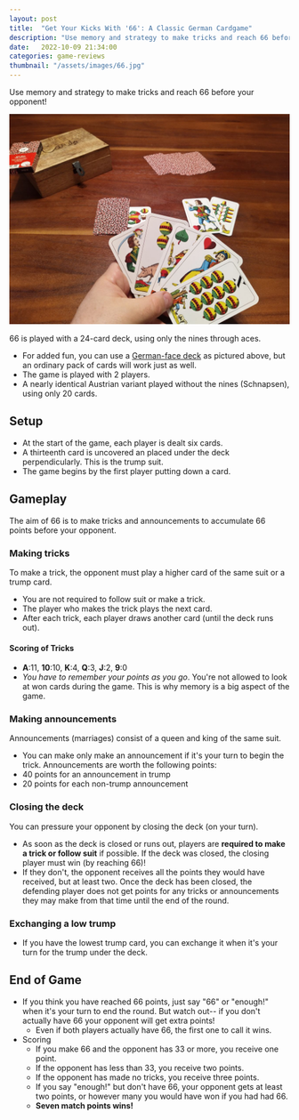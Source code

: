 ```yaml
---
layout: post
title:  "Get Your Kicks With '66': A Classic German Cardgame"
description: "Use memory and strategy to make tricks and reach 66 before your opponent!"
date:   2022-10-09 21:34:00
categories: game-reviews
thumbnail: "/assets/images/66.jpg"
---
```

Use memory and strategy to make tricks and reach 66 before your opponent!

![](/assets/images/66.jpg)

66 is played with a 24-card deck, using only the nines through aces.
- For added fun, you can use a [German-face deck](https://www.piatnik.com/spiele/spielkarten/regionale-karten/blitz-salzburger) as pictured above, but an ordinary pack of cards will work just as well.
- The game is played with 2 players.  
- A nearly identical Austrian variant played without the nines (Schnapsen), using only 20 cards.

## Setup
- At the start of the game, each player is dealt six cards.
- A thirteenth card is uncovered an placed under the deck perpendicularly. This is the trump suit.
- The game begins by the first player putting down a card.

## Gameplay
The aim of 66 is to make tricks and announcements to accumulate 66 points before your opponent. 

### Making tricks
To make a trick, the opponent must play a higher card of the same suit or a trump card.
  - You are not required to follow suit or make a trick.
  - The player who makes the trick plays the next card. 
  - After each trick, each player draws another card (until the deck runs out).
  
#### Scoring of Tricks
- __A__:11, __10__:10, __K__:4, __Q__:3, __J__:2, __9__:0
- *You have to remember your points as you go*. You're not allowed to look at won cards during the game. This is why memory is a big aspect of the game.
 

### Making announcements 

Announcements (marriages) consist of a queen and king of the same suit.
- You can make only make an announcement if it's your turn to begin the trick. 
Announcements are worth the following points:  
- 40 points for an announcement in trump
- 20 points for each non-trump announcement  

### Closing the deck
You can pressure your opponent by closing the deck (on your turn).
- As soon as the deck is closed or runs out, players are __required to make a trick or follow suit__ if possible.
If the deck was closed, the closing player must win (by reaching 66)!
- If they don't, the opponent receives all the points they would have received, but at least two.
Once the deck has been closed, the defending player does not get points for any tricks or announcements they may make from that time until the end of the round.  

### Exchanging a low trump
- If you have the lowest trump card, you can exchange it when it's your turn for the trump under the deck.  

## End of Game
- If you think you have reached 66 points, just say "66" or "enough!" when it's your turn to end the round. But watch out-- if you don't actually have 66 your opponent will get extra points!
  - Even if both players actually have 66, the first one to call it wins.
- Scoring
  - If you make 66 and the opponent has 33 or more, you receive one point.
  - If the opponent has less than 33, you receive two points.
  - If the opponent has made no tricks, you receive three points.
  - If you say "enough!" but don't have 66, your opponent gets at least two points, or however many you would have won if you had had 66.
  - __Seven match points wins!__
  
